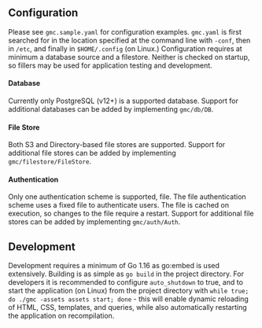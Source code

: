## Configuration
Please see `gmc.sample.yaml` for configuration examples. `gmc.yaml` is
first searched for in the location specified at the command line with `-conf`,
then in `/etc`, and finally in `$HOME/.config` (on Linux.) Configuration
requires at minimum a database source and a filestore. Neither is
checked on startup, so fillers may be used for application testing and
development.

#### Database
Currently only PostgreSQL (v12+) is a supported database. Support for
additional databases can be added by implementing `gmc/db/DB`.

#### File Store
Both S3 and Directory-based file stores are supported. Support for additional
file stores can be added by implementing `gmc/filestore/FileStore`.

#### Authentication
Only one authentication scheme is supported, file. The file authentication
scheme uses a fixed file to authenticate users. The file is cached on
execution, so changes to the file require a restart. Support for
additional file stores can be added by implementing `gmc/auth/Auth`.

## Development
Development requires a minimum of Go 1.16 as go:embed is used extensively.
Building is as simple as `go build` in the project directory. For developers it
is recommended to configure `auto_shutdown` to true, and to start the
application (on Linux) from the project directory with
`while true; do ./gmc -assets assets start; done` - this will enable
dynamic reloading of HTML, CSS, templates, and queries, while also
automatically restarting the application on recompilation.
